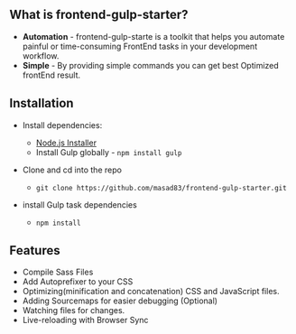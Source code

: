 ## What is frontend-gulp-starter?

- **Automation** - frontend-gulp-starte is a toolkit that helps you automate painful or time-consuming FrontEnd tasks in your development workflow.
- **Simple** - By providing simple commands you can get best Optimized frontEnd result.




## Installation

+ Install dependencies: 
	+ [Node.js Installer](http://nodejs.org/)
	+ Install Gulp globally - `npm install gulp`


+ Clone and cd into the repo
	+ `git clone https://github.com/masad83/frontend-gulp-starter.git`


+ install Gulp task dependencies
	+ `npm install`



	
## Features

* Compile Sass Files
* Add Autoprefixer to your CSS
* Optimizing(minification and concatenation) CSS and JavaScript files.
* Adding Sourcemaps for easier debugging (Optional)
* Watching files for changes.
* Live-reloading with Browser Sync